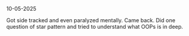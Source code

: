 10-05-2025

Got side tracked and even paralyzed mentally. Came back. Did one question of star pattern and tried to understand what OOPs is in deep. 